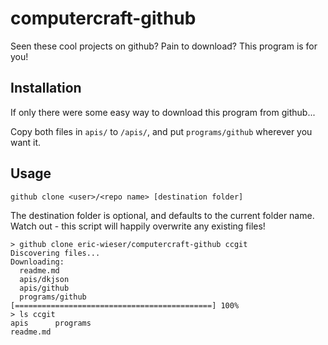 computercraft-github
====================

Seen these cool projects on github? Pain to download? This program is for you!

Installation
------------
If only there were some easy way to download this program from github...

Copy both files in `apis/` to `/apis/`, and put `programs/github` wherever you want it.

Usage
-----

    github clone <user>/<repo name> [destination folder]

The destination folder is optional, and defaults to the current folder name. Watch out - this script will happily overwrite any existing files!

    > github clone eric-wieser/computercraft-github ccgit
    Discovering files...
    Downloading:
      readme.md
      apis/dkjson
      apis/github
      programs/github
    [============================================] 100%
    > ls ccgit
    apis      programs
    readme.md